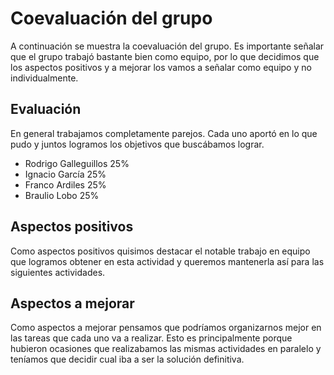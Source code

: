 # Coevaluación del grupo
A continuación se muestra la coevaluación del grupo. Es importante señalar que
el grupo trabajó bastante bien como equipo, por lo que decidimos que los 
aspectos positivos y a mejorar los vamos a señalar como equipo y no 
individualmente.

## Evaluación
En general trabajamos completamente parejos. Cada uno aportó en lo que pudo y
juntos logramos los objetivos que buscábamos lograr.

* Rodrigo Galleguillos 25%
* Ignacio García 25%
* Franco Ardiles 25%
* Braulio Lobo 25%

## Aspectos positivos
Como aspectos positivos quisimos destacar el notable trabajo en equipo que
logramos obtener en esta actividad y queremos mantenerla así para las siguientes
actividades.

## Aspectos a mejorar
Como aspectos a mejorar pensamos que podríamos organizarnos mejor en las tareas
que cada uno va a realizar. Esto es principalmente porque hubieron ocasiones que 
realizabamos las mismas actividades en paralelo y teníamos que decidir cual iba
a ser la solución definitiva.
